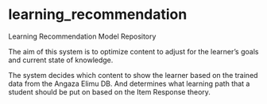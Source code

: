 # learning_recommendation
Learning Recommendation Model Repository


The aim of this system is to optimize content to adjust for the learner’s goals and current state of knowledge.

The system decides which content to show the learner based on the trained data from the Angaza Elimu DB. And determines what learning path that a student should be put on based on the Item Response theory.
